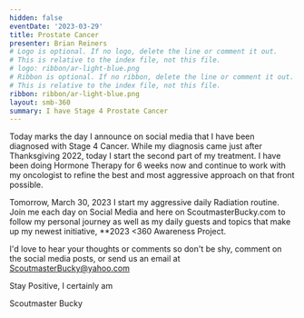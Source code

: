 ```yaml
---
hidden: false
eventDate: '2023-03-29'
title: Prostate Cancer
presenter: Brian Reiners
# Logo is optional. If no logo, delete the line or comment it out.
# This is relative to the index file, not this file.
# logo: ribbon/ar-light-blue.png
# Ribbon is optional. If no ribbon, delete the line or comment it out.
# This is relative to the index file, not this file.
ribbon: ribbon/ar-light-blue.png
layout: smb-360
summary: I have Stage 4 Prostate Cancer
---
```


Today marks the day I announce on social media that I have been diagnosed with Stage 4 Cancer.  While my diagnosis came just after Thanksgiving 2022, today I start the second part of my treatment.  I have been doing Hormone Therapy for 6 weeks now and continue to work with my oncologist to refine the best and most aggressive approach on that front possible.

Tomorrow, March 30, 2023 I start my aggressive daily Radiation routine.  Join me each day on Social Media and here on ScoutmasterBucky.com to follow my personal journey as well as my daily guests and topics that make up my newest initiative, **2023 <span class="C(red)">&lt;3</span>60 Awareness Project.

I'd love to hear your thoughts or comments so don't be shy, comment on the social media posts, or send us an email at ScoutmasterBucky@yahoo.com

Stay Positive, I certainly am

Scoutmaster Bucky

